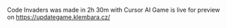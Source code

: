 Code Invaders was made in 2h 30m with Cursor AI
Game is live for preview on https://updategame.klembara.cz/
